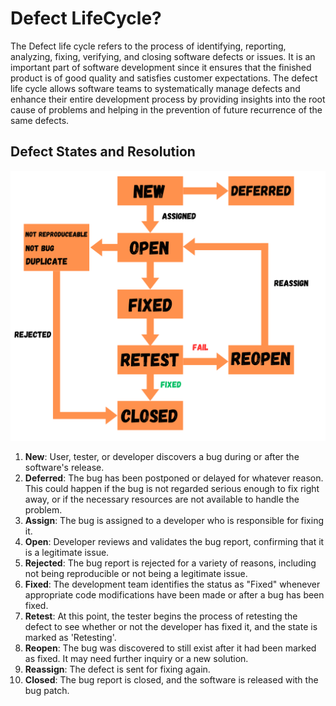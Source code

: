 # Defect LifeCycle?
 
The Defect life cycle refers to the process of identifying, reporting,
analyzing, fixing, verifying, and closing software defects or issues. It
is an important part of software development since it ensures that the
finished product is of good quality and satisfies customer expectations.
The defect life cycle allows software teams to systematically manage defects
and enhance their entire development process by providing insights into the
root cause of problems and helping in the prevention of future
recurrence of the same defects.

## Defect States and Resolution
![Defect LifeCycle model](https://github.com/Xmaz2150/img/blob/main/Defect_LifeCycle.png)

1. **New**: User, tester, or developer discovers a bug during or after the software's release.
2. **Deferred**: The bug has been postponed or delayed for whatever reason. This could happen if the bug is not regarded serious enough to fix right away, or if the necessary resources are not available to handle the problem.
3. **Assign**: The bug is assigned to a developer who is responsible for fixing it.
4. **Open**: Developer reviews and validates the bug report, confirming that it is a legitimate issue.
5. **Rejected**: The bug report is rejected for a variety of reasons, including not being reproducible or not being a legitimate issue.
6. **Fixed**: The development team identifies the status as "Fixed" whenever appropriate code modifications have been made or after a bug has been fixed.
7. **Retest**: At this point, the tester begins the process of retesting the defect to see whether or not the developer has fixed it, and the state is marked as 'Retesting'.
8. **Reopen**: The bug was discovered to still exist after it had been marked as fixed. It may need further inquiry or a new solution.
9. **Reassign**: The defect is sent for fixing again.
10. **Closed**: The bug report is closed, and the software is released with the bug patch.
